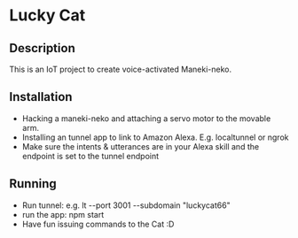 # Lucky Cat

## Description
This is an IoT project to create voice-activated Maneki-neko.

## Installation
- Hacking a maneki-neko and attaching a servo motor to the movable arm.
- Installing an tunnel app to link to Amazon Alexa. E.g. localtunnel or ngrok
- Make sure the intents & utterances are in your Alexa skill and the endpoint is set to the tunnel endpoint

## Running
- Run tunnel: e.g. lt --port 3001 --subdomain "luckycat66"
- run the app: npm start
- Have fun issuing commands to the Cat :D
